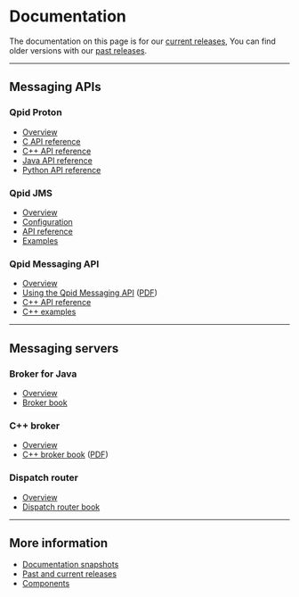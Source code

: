 # Documentation

The documentation on this page is for our
[current releases]({{site_url}}/releases/index.html#current-releases),
You can find older versions with our
[past releases]({{site_url}}/releases/index.html#past-releases).

---

## Messaging APIs

<div class="flex" markdown="1">
<section markdown="1">

### Qpid Proton

 - [Overview]({{site_url}}/proton/index.html)
 - [C API reference]({{current_proton_release_url}}/proton/c/api/files.html)
 - [C++ API reference]({{current_proton_release_url}}/proton/cpp/api/annotated.html)
 - [Java API reference]({{current_proton_release_url}}/proton/java/api/index.html)
 - [Python API reference]({{current_proton_release_url}}/proton/python/api/index.html)

</section>
<section markdown="1">

### Qpid JMS

 - [Overview]({{site_url}}/components/jms/index.html)
 - [Configuration]({{current_jms_release_url}}/docs/index.html)
 - [API reference](http://docs.oracle.com/javaee/7/api/javax/jms/package-summary.html)
 - [Examples](https://github.com/apache/qpid-jms/tree/{{current_jms_release}}/qpid-jms-examples)

</section>
<section markdown="1">

### Qpid Messaging API

 - [Overview]({{site_url}}/components/messaging-api/index.html)
 - [Using the Qpid Messaging API]({{site_url}}/releases/qpid-0.32/programming/book/ch02.html) ([PDF]({{site_url}}/releases/qpid-0.32/programming/programming-book.pdf))
 - [C++ API reference]({{current_cpp_release_url}}/messaging-api/cpp/api/index.html)
 - [C++ examples]({{current_cpp_release_url}}/messaging-api/cpp/examples/index.html)

</section>
</div>

---

## Messaging servers

<div class="flex" markdown="1">
<section markdown="1">

### Broker for Java

 - [Overview]({{site_url}}/components/java-broker/index.html)
 - [Broker book]({{current_java_release_url}}/java-broker/book/index.html)

</section>
<section markdown="1">

### C++ broker

 - [Overview]({{site_url}}/components/cpp-broker/index.html)
 - [C++ broker book]({{current_cpp_release_url}}/cpp-broker/book/index.html) ([PDF]({{current_cpp_release_url}}/cpp-broker/cpp-broker-book.pdf))

</section>
<section markdown="1">

### Dispatch router

 - [Overview]({{site_url}}/components/dispatch-router/index.html)
 - [Dispatch router book]({{current_dispatch_release_url}}/book/book.html)

</section>
</div>

---

## More information

 - [Documentation snapshots]({{site_url}}/releases/snapshots.html)
 - [Past and current releases]({{site_url}}/releases/index.html)
 - [Components]({{site_url}}/components/index.html)
